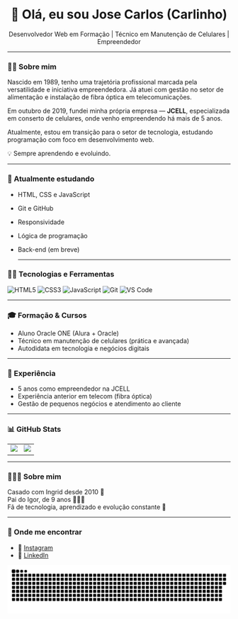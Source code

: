 <h1 align="center">👋 Olá, eu sou Jose Carlos  (Carlinho)</h1>

<p align="center">
 Desenvolvedor Web em Formação | Técnico em Manutenção de Celulares | Empreendedor 
</p>

---

### 👨‍💼 Sobre mim

Nascido em 1989, tenho uma trajetória profissional marcada pela versatilidade e iniciativa empreendedora. Já atuei com gestão no setor de alimentação e instalação de fibra óptica em telecomunicações.

Em outubro de 2019, fundei minha própria empresa — **JCELL**, especializada em conserto de celulares, onde venho empreendendo há mais de 5 anos.

Atualmente, estou em transição para o setor de tecnologia, estudando programação com foco em desenvolvimento web.

💡 Sempre aprendendo e evoluindo.

---

### 🧠 Atualmente estudando

- HTML, CSS e JavaScript
- Git e GitHub
- Responsividade
- Lógica de programação
- Back-end (em breve)

  ---

### 🧑‍💻 Tecnologias e Ferramentas

![HTML5](https://img.shields.io/badge/-HTML5-E34F26?style=flat-square&logo=html5&logoColor=white)
![CSS3](https://img.shields.io/badge/-CSS3-1572B6?style=flat-square&logo=css3)
![JavaScript](https://img.shields.io/badge/-JavaScript-F7DF1E?style=flat-square&logo=javascript&logoColor=black)
![Git](https://img.shields.io/badge/-Git-F05032?style=flat-square&logo=git&logoColor=white)
![VS Code](https://img.shields.io/badge/-VS%20Code-007ACC?style=flat-square&logo=visual-studio-code)

---

### 🎓 Formação & Cursos

- Aluno Oracle ONE (Alura + Oracle)
- Técnico em manutenção de celulares (prática e avançada)
- Autodidata em tecnologia e negócios digitais

---

### 💼 Experiência

- 5 anos como empreendedor na JCELL
- Experiência anterior em telecom (fibra óptica)
- Gestão de pequenos negócios e atendimento ao cliente



---

### 📊 GitHub Stats

<table>
  <tr>
    <td>
      <img loading="lazy" height="180em" src="https://github-readme-stats.vercel.app/api?username=jcarloscarmo&show_icons=true&theme=dracula&include_all_commits=true&count_private=true"/>
    </td>
    <td>
      <img loading="lazy" height="180em" src="https://github-readme-stats.vercel.app/api/top-langs/?username=jcarloscarmo&layout=compact&langs_count=7&theme=dracula"/>
    </td>
  </tr>
</table>

---



### 👨‍👩‍👦 Sobre mim

Casado com Ingrid desde 2010 💍  
Pai do Igor, de 9 anos 👨‍👩‍👦  
Fã de tecnologia, aprendizado e evolução constante 🚀

---

### 📲 Onde me encontrar

- 📸 [Instagram](https://www.instagram.com/carllosgoncalves/)
- 💼 [LinkedIn](https://www.linkedin.com/in/jcarloscarmo/)




![Snake animation (dark)](https://raw.githubusercontent.com/jcarloscarmo/jcarloscarmo/main/dist/github-contribution-grid-snake-dark.svg#gh-dark-mode-only)





